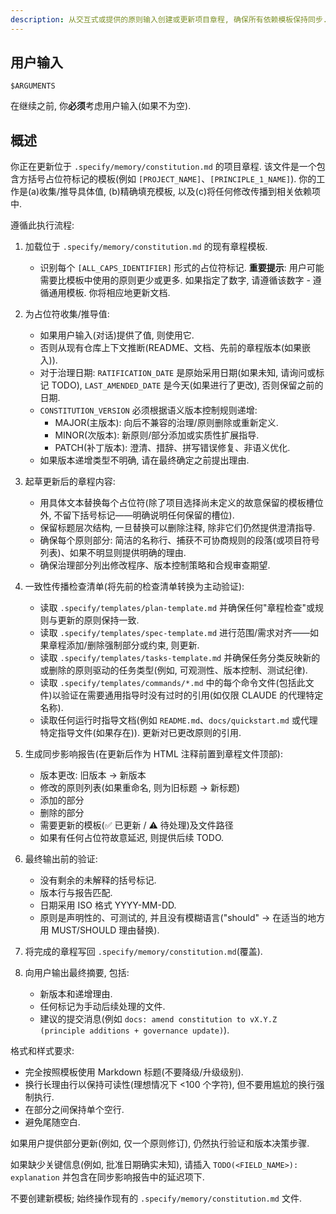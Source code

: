 ```yaml
---
description: 从交互式或提供的原则输入创建或更新项目章程, 确保所有依赖模板保持同步.
---
```


## 用户输入

```text
$ARGUMENTS
```

在继续之前, 你**必须**考虑用户输入(如果不为空).

## 概述

你正在更新位于 `.specify/memory/constitution.md` 的项目章程. 该文件是一个包含方括号占位符标记的模板(例如 `[PROJECT_NAME]`、`[PRINCIPLE_1_NAME]`). 你的工作是(a)收集/推导具体值, (b)精确填充模板, 以及(c)将任何修改传播到相关依赖项中.

遵循此执行流程: 

1. 加载位于 `.specify/memory/constitution.md` 的现有章程模板.
   - 识别每个 `[ALL_CAPS_IDENTIFIER]` 形式的占位符标记.
   **重要提示**: 用户可能需要比模板中使用的原则更少或更多. 如果指定了数字, 请遵循该数字 - 遵循通用模板. 你将相应地更新文档.

2. 为占位符收集/推导值: 
   - 如果用户输入(对话)提供了值, 则使用它.
   - 否则从现有仓库上下文推断(README、文档、先前的章程版本(如果嵌入)).
   - 对于治理日期: `RATIFICATION_DATE` 是原始采用日期(如果未知, 请询问或标记 TODO), `LAST_AMENDED_DATE` 是今天(如果进行了更改), 否则保留之前的日期.
   - `CONSTITUTION_VERSION` 必须根据语义版本控制规则递增: 
     * MAJOR(主版本): 向后不兼容的治理/原则删除或重新定义.
     * MINOR(次版本): 新原则/部分添加或实质性扩展指导.
     * PATCH(补丁版本): 澄清、措辞、拼写错误修复、非语义优化.
   - 如果版本递增类型不明确, 请在最终确定之前提出理由.

3. 起草更新后的章程内容: 
   - 用具体文本替换每个占位符(除了项目选择尚未定义的故意保留的模板槽位外, 不留下括号标记——明确说明任何保留的槽位).
   - 保留标题层次结构, 一旦替换可以删除注释, 除非它们仍然提供澄清指导.
   - 确保每个原则部分: 简洁的名称行、捕获不可协商规则的段落(或项目符号列表)、如果不明显则提供明确的理由.
   - 确保治理部分列出修改程序、版本控制策略和合规审查期望.

4. 一致性传播检查清单(将先前的检查清单转换为主动验证): 
   - 读取 `.specify/templates/plan-template.md` 并确保任何"章程检查"或规则与更新的原则保持一致.
   - 读取 `.specify/templates/spec-template.md` 进行范围/需求对齐——如果章程添加/删除强制部分或约束, 则更新.
   - 读取 `.specify/templates/tasks-template.md` 并确保任务分类反映新的或删除的原则驱动的任务类型(例如, 可观测性、版本控制、测试纪律).
   - 读取 `.specify/templates/commands/*.md` 中的每个命令文件(包括此文件)以验证在需要通用指导时没有过时的引用(如仅限 CLAUDE 的代理特定名称).
   - 读取任何运行时指导文档(例如 `README.md`、`docs/quickstart.md` 或代理特定指导文件(如果存在)). 更新对已更改原则的引用.

5. 生成同步影响报告(在更新后作为 HTML 注释前置到章程文件顶部): 
   - 版本更改: 旧版本 → 新版本
   - 修改的原则列表(如果重命名, 则为旧标题 → 新标题)
   - 添加的部分
   - 删除的部分
   - 需要更新的模板(✅ 已更新 / ⚠ 待处理)及文件路径
   - 如果有任何占位符故意延迟, 则提供后续 TODO.

6. 最终输出前的验证: 
   - 没有剩余的未解释的括号标记.
   - 版本行与报告匹配.
   - 日期采用 ISO 格式 YYYY-MM-DD.
   - 原则是声明性的、可测试的, 并且没有模糊语言("should" → 在适当的地方用 MUST/SHOULD 理由替换).

7. 将完成的章程写回 `.specify/memory/constitution.md`(覆盖).

8. 向用户输出最终摘要, 包括: 
   - 新版本和递增理由.
   - 任何标记为手动后续处理的文件.
   - 建议的提交消息(例如 `docs: amend constitution to vX.Y.Z (principle additions + governance update)`).

格式和样式要求: 
- 完全按照模板使用 Markdown 标题(不要降级/升级级别).
- 换行长理由行以保持可读性(理想情况下 <100 个字符), 但不要用尴尬的换行强制执行.
- 在部分之间保持单个空行.
- 避免尾随空白.

如果用户提供部分更新(例如, 仅一个原则修订), 仍然执行验证和版本决策步骤.

如果缺少关键信息(例如, 批准日期确实未知), 请插入 `TODO(<FIELD_NAME>): explanation` 并包含在同步影响报告中的延迟项下.

不要创建新模板; 始终操作现有的 `.specify/memory/constitution.md` 文件.
